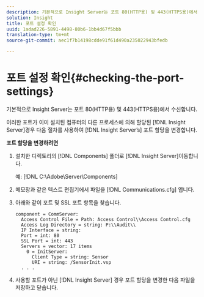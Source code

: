 ```yaml
---
description: 기본적으로 Insight Server는 포트 80(HTTP용) 및 443(HTTPS용)에서 수신합니다.
solution: Insight
title: 포트 설정 확인
uuid: 1adad226-5891-4498-80b6-1bb4d67f5bbb
translation-type: tm+mt
source-git-commit: aec1f7b14198cdde91f61d490a235022943bfedb

---
```



# 포트 설정 확인{#checking-the-port-settings}

기본적으로 Insight Server는 포트 80(HTTP용) 및 443(HTTPS용)에서 수신합니다.

이러한 포트가 이미 설치된 컴퓨터의 다른 프로세스에 의해 할당된 [!DNL Insight Server]경우 다음 절차를 사용하여 [!DNL Insight Server’s] 포트 할당을 변경합니다.

**포트 할당을 변경하려면**

1. 설치한 디렉토리의 [!DNL Components] 폴더로 [!DNL Insight Server]이동합니다.

   예: [!DNL C:\Adobe\Server\Components]

1. 메모장과 같은 텍스트 편집기에서 파일을 [!DNL Communications.cfg] 엽니다.
1. 아래와 같이 포트 및 SSL 포트 항목을 찾습니다.

   ```
   component = CommServer: 
     Access Control File = Path: Access Control\\Access Control.cfg
     Access Log Directory = string: P:\\Audit\\
     IP Interface = string: 
     Port = int: 80
     SSL Port = int: 443
     Servers = vector: 17 items
       0 = InitServer: 
         Client Type = string: Sensor
         URI = string: /SensorInit.vsp
     . . .
   ```

1. 사용할 포트가 아닌 [!DNL Insight Server] 경우 포트 할당을 변경한 다음 파일을 저장하고 닫습니다.
